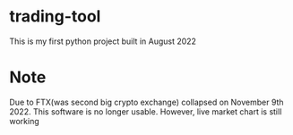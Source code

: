 # trading-tool
This is my first python project built in August 2022
# Note
Due to FTX(was second big crypto exchange) collapsed on November 9th 2022. This software is no longer usable.
However, live market chart is still working
